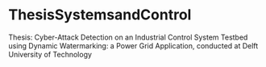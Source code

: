 # ThesisSystemsandControl
Thesis: Cyber-Attack Detection on an Industrial Control System Testbed using Dynamic Watermarking: a Power Grid Application, conducted at Delft University of Technology
